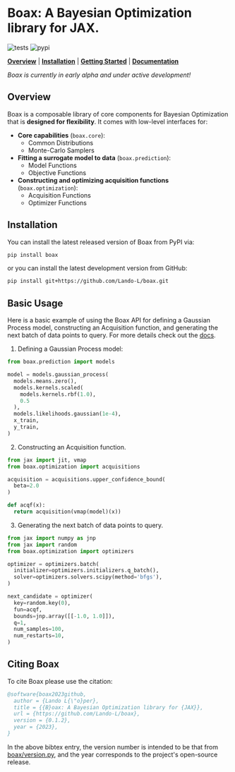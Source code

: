 # Boax: A Bayesian Optimization library for JAX.

![tests](https://github.com/Lando-L/boax/actions/workflows/tests.yml/badge.svg?branch=main)
![pypi](https://img.shields.io/pypi/v/boax)

[**Overview**](#overview)
| [**Installation**](#installation)
| [**Getting Started**](#getting-started)
| [**Documentation**](https://boax.readthedocs.io/en/latest/)

*Boax is currently in early alpha and under active development!*

## Overview

Boax is a composable library of core components for Bayesian Optimization that is **designed for flexibility**. It comes with low-level interfaces for:

* **Core capabilities** (`boax.core`):
  * Common Distributions
  * Monte-Carlo Samplers
* **Fitting a surrogate model to data** (`boax.prediction`):
  * Model Functions
  * Objective Functions
* **Constructing and optimizing acquisition functions** (`boax.optimization`):
  * Acquisition Functions
  * Optimizer Functions

## Installation

You can install the latest released version of Boax from PyPI via:

```sh
pip install boax
```

or you can install the latest development version from GitHub:

```sh
pip install git+https://github.com/Lando-L/boax.git
```

## Basic Usage

Here is a basic example of using the Boax API for defining a Gaussian Process model, constructing an Acquisition function, and generating the next batch of data points to query. For more details check out the [docs](https://boax.readthedocs.io/en/latest/).

1. Defining a Gaussian Process model:

```python
from boax.prediction import models

model = models.gaussian_process(
  models.means.zero(),
  models.kernels.scaled(
    models.kernels.rbf(1.0),
    0.5
  ),
  models.likelihoods.gaussian(1e-4),
  x_train,
  y_train,
)
```

2. Constructing an Acquisition function.

```python
from jax import jit, vmap
from boax.optimization import acquisitions

acquisition = acquisitions.upper_confidence_bound(
  beta=2.0
)

def acqf(x):
  return acquisition(vmap(model)(x))

```

3. Generating the next batch of data points to query.

```python
from jax import numpy as jnp
from jax import random
from boax.optimization import optimizers

optimizer = optimizers.batch(
  initializer=optimizers.initializers.q_batch(),
  solver=optimizers.solvers.scipy(method='bfgs'),
)

next_candidate = optimizer(
  key=random.key(0),
  fun=acqf,
  bounds=jnp.array([[-1.0, 1.0]]),
  q=1,
  num_samples=100,
  num_restarts=10,
)
```

## Citing Boax

To cite Boax please use the citation:

```bibtex
@software{boax2023github,
  author = {Lando L{\"o}per},
  title = {{B}oax: A Bayesian Optimization library for {JAX}},
  url = {https://github.com/Lando-L/boax},
  version = {0.1.2},
  year = {2023},
}
```

In the above bibtex entry, the version number
is intended to be that from [boax/version.py](https://github.com/Lando-L/boax/blob/main/boax/version.py), and the year corresponds to the project's open-source release.
